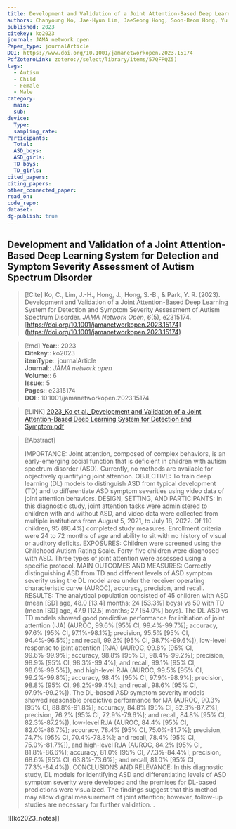 ```yaml
---
title: Development and Validation of a Joint Attention-Based Deep Learning System for Detection and Symptom Severity Assessment of Autism Spectrum Disorder
authors: Chanyoung Ko, Jae-Hyun Lim, JaeSeong Hong, Soon-Beom Hong, Yu Rang Park
published: 2023
citekey: ko2023
journal: JAMA network open
Paper_type: journalArticle
DOI: https://www.doi.org/10.1001/jamanetworkopen.2023.15174
PdfZoteroLink: zotero://select/library/items/57QFPQZ5)
tags:
  - Autism
  - Child
  - Female
  - Male
category:
  main: 
  sub: 
device:
  Type: 
  sampling_rate: 
Participants:
  Total: 
  ASD_boys: 
  ASD_girls: 
  TD_boys: 
  TD_girls: 
cited_papers: 
citing_papers: 
other_connected_paper: 
read_on: 
code_repo: 
dataset: 
dg-publish: true
---
```


## Development and Validation of a Joint Attention-Based Deep Learning System for Detection and Symptom Severity Assessment of Autism Spectrum Disorder

> [!Cite]
> Ko, C., Lim, J.-H., Hong, J., Hong, S.-B., & Park, Y. R. (2023). Development and Validation of a Joint Attention-Based Deep Learning System for Detection and Symptom Severity Assessment of Autism Spectrum Disorder. _JAMA Network Open_, _6_(5), e2315174. [https://doi.org/10.1001/jamanetworkopen.2023.15174](https://doi.org/10.1001/jamanetworkopen.2023.15174)


>[!md]
> **Year**:: 2023   
> **Citekey**:: ko2023  
> **itemType**:: journalArticle  
> **Journal**:: *JAMA network open*  
> **Volume**:: 6  
> **Issue**:: 5   
> **Pages**:: e2315174  
> **DOI**:: 10.1001/jamanetworkopen.2023.15174    

> [!LINK] 
> [2023_Ko et al._Development and Validation of a Joint Attention-Based Deep Learning System for Detection and Symptom.pdf](zotero://select/library/items/57QFPQZ5)

> [!Abstract]
>
> IMPORTANCE: Joint attention, composed of complex behaviors, is an early-emerging social function that is deficient in children with autism spectrum disorder (ASD). Currently, no methods are available for objectively quantifying joint attention.
OBJECTIVE: To train deep learning (DL) models to distinguish ASD from typical development (TD) and to differentiate ASD symptom severities using video data of joint attention behaviors.
DESIGN, SETTING, AND PARTICIPANTS: In this diagnostic study, joint attention tasks were administered to children with and without ASD, and video data were collected from multiple institutions from August 5, 2021, to July 18, 2022. Of 110 children, 95 (86.4%) completed study measures. Enrollment criteria were 24 to 72 months of age and ability to sit with no history of visual or auditory deficits.
EXPOSURES: Children were screened using the Childhood Autism Rating Scale. Forty-five children were diagnosed with ASD. Three types of joint attention were assessed using a specific protocol.
MAIN OUTCOMES AND MEASURES: Correctly distinguishing ASD from TD and different levels of ASD symptom severity using the DL model area under the receiver operating characteristic curve (AUROC), accuracy, precision, and recall.
RESULTS: The analytical population consisted of 45 children with ASD (mean [SD] age, 48.0 [13.4] months; 24 [53.3%] boys) vs 50 with TD (mean [SD] age, 47.9 [12.5] months; 27 [54.0%] boys). The DL ASD vs TD models showed good predictive performance for initiation of joint attention (IJA) (AUROC, 99.6% [95% CI, 99.4%-99.7%]; accuracy, 97.6% [95% CI, 97.1%-98.1%]; precision, 95.5% [95% CI, 94.4%-96.5%]; and recall, 99.2% [95% CI, 98.7%-99.6%]), low-level response to joint attention (RJA) (AUROC, 99.8% [95% CI, 99.6%-99.9%]; accuracy, 98.8% [95% CI, 98.4%-99.2%]; precision, 98.9% [95% CI, 98.3%-99.4%]; and recall, 99.1% [95% CI, 98.6%-99.5%]), and high-level RJA (AUROC, 99.5% [95% CI, 99.2%-99.8%]; accuracy, 98.4% [95% CI, 97.9%-98.9%]; precision, 98.8% [95% CI, 98.2%-99.4%]; and recall, 98.6% [95% CI, 97.9%-99.2%]). The DL-based ASD symptom severity models showed reasonable predictive performance for IJA (AUROC, 90.3% [95% CI, 88.8%-91.8%]; accuracy, 84.8% [95% CI, 82.3%-87.2%]; precision, 76.2% [95% CI, 72.9%-79.6%]; and recall, 84.8% [95% CI, 82.3%-87.2%]), low-level RJA (AUROC, 84.4% [95% CI, 82.0%-86.7%]; accuracy, 78.4% [95% CI, 75.0%-81.7%]; precision, 74.7% [95% CI, 70.4%-78.8%]; and recall, 78.4% [95% CI, 75.0%-81.7%]), and high-level RJA (AUROC, 84.2% [95% CI, 81.8%-86.6%]; accuracy, 81.0% [95% CI, 77.3%-84.4%]; precision, 68.6% [95% CI, 63.8%-73.6%]; and recall, 81.0% [95% CI, 77.3%-84.4%]).
CONCLUSIONS AND RELEVANCE: In this diagnostic study, DL models for identifying ASD and differentiating levels of ASD symptom severity were developed and the premises for DL-based predictions were visualized. The findings suggest that this method may allow digital measurement of joint attention; however, follow-up studies are necessary for further validation.
>.
> 

![[ko2023_notes]]